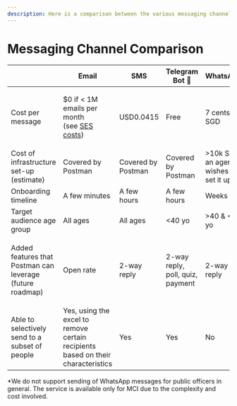 ```yaml
---
description: Here is a comparison between the various messaging channels.
---
```


# Messaging Channel Comparison

|                                                                       | Email                                                                                                        | SMS                | Telegram Bot 👑                  | WhatsApp\*                                |
| --------------------------------------------------------------------- | ------------------------------------------------------------------------------------------------------------ | ------------------ | -------------------------------- | ----------------------------------------- |
| Cost per message                                                      | <p>$0 if &#x3C; 1M emails per month<br>(see <a href="https://aws.amazon.com/ses/pricing/">SES costs</a>)</p> | USD0.0415          | Free                             | 7 cents SGD                               |
| Cost of infrastructure set-up (estimate)                              | Covered by Postman                                                                                           | Covered by Postman | Covered by Postman               | >10k SGD if an agency wishes to set it up |
| Onboarding timeline                                                   | A few minutes                                                                                                | A few hours        | A few hours                      | Weeks                                     |
| Target audience age group                                             | All ages                                                                                                     | All ages           | <40 yo                           | >40 & <100 yo                             |
| <p>Added features that Postman can leverage<br>(future roadmap)</p> | Open rate                                                                                                    | 2-way reply        | 2-way reply, poll, quiz, payment | 2-way reply                               |
| Able to selectively send to a subset of people                        | Yes, using the excel to remove certain recipients based on their characteristics                             | Yes                | Yes                              | No                                        |

\*We do not support sending of WhatsApp messages for public officers in general. The service is available only for MCI due to the complexity and cost involved.
